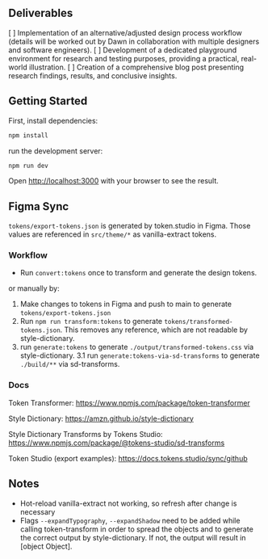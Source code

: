 ## Deliverables
[ ]  Implementation of an alternative/adjusted design process workflow (details will be worked out by  Dawn in collaboration with multiple designers and software engineers).
[ ]  Development of a dedicated playground environment for research and testing purposes, providing a practical, real-world illustration.
[ ] Creation of a comprehensive blog post presenting research findings, results, and conclusive insights.

## Getting Started

First, install dependencies:

```bash
npm install
```


run the development server:

```bash
npm run dev
```

Open [http://localhost:3000](http://localhost:3000) with your browser to see the result.

## Figma Sync
`tokens/export-tokens.json` is generated by token.studio in Figma. Those values are referenced in `src/theme/*` as vanilla-extract tokens.

### Workflow
- Run `convert:tokens` once to transform and generate the design tokens.

or manually by: 
1. Make changes to tokens in Figma and push to main to generate `tokens/export-tokens.json`
2. Run `npm run transform:tokens` to generate `tokens/transformed-tokens.json`. This removes any reference, which are not readable by style-dictionary. 
3. run `generate:tokens` to generate `./output/transformed-tokens.css` via style-dictionary.
3.1 run `generate:tokens-via-sd-transforms` to generate `./build/**` via sd-transforms. 



### Docs
Token Transformer:
https://www.npmjs.com/package/token-transformer

Style Dictionary:
https://amzn.github.io/style-dictionary

Style Dictionary Transforms by Tokens Studio:
https://www.npmjs.com/package/@tokens-studio/sd-transforms

Token Studio (export examples):
https://docs.tokens.studio/sync/github

## Notes
- Hot-reload vanilla-extract not working, so refresh after change is necessary
- Flags `--expandTypography`, `--expandShadow` need to be added while calling token-transform in order to spread the objects and to generate the correct output by style-dictionary. If not, the output will result in [object Object]. 